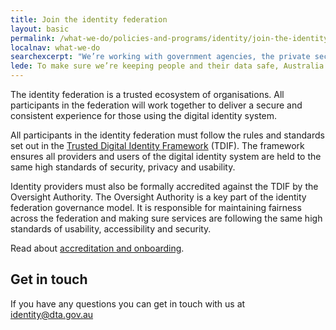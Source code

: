 ```yaml
---
title: Join the identity federation
layout: basic
permalink: /what-we-do/policies-and-programs/identity/join-the-identity-federation/
localnav: what-we-do
searchexcerpt: "We’re working with government agencies, the private sector and the public to design and implement a digital identity solution for the Australia."
lede: To make sure we’re keeping people and their data safe, Australia’s digital identity program is being built as a federation.
---
```


<p dir="ltr">The identity federation is a trusted ecosystem of organisations. All participants in the federation will work together to deliver a secure and consistent experience for those using the digital identity system.</p>

<p dir="ltr">All participants in the identity federation must follow the rules and standards set out in the <a href="/what-we-do/policies-and-programs/identity/join-the-identity-federation/accreditation-and-onboarding/trusted-digital-identity-framework">Trusted Digital Identity Framework</a> (TDIF). The framework ensures all providers and users of the digital identity system are held to the same high standards of security, privacy and usability.</p>

<p dir="ltr">Identity providers must also be formally accredited against the TDIF by the Oversight Authority. The Oversight Authority is a key part of the identity federation governance model. It is responsible for maintaining fairness across the federation and making sure services are following the same high standards of usability, accessibility and security.</p>

Read about [accreditation and onboarding](/what-we-do/policies-and-programs/identity/join-the-identity-federation/accreditation-and-onboarding/).

## Get in touch

If you have any questions you can get in touch with us at [identity@dta.gov.au](mailto:identity@dta.gov.au)
